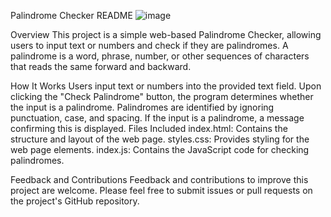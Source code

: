 Palindrome Checker README
![image](https://github.com/ahmadsaad2/Palindrome-Checker--js-/assets/137313539/582055bf-1e60-4bbf-ad8e-621a877f5610)

Overview
This project is a simple web-based Palindrome Checker, allowing users to input text or numbers and check if they are palindromes. A palindrome is a word, phrase, number, or other sequences of characters that reads the same forward and backward.

How It Works
Users input text or numbers into the provided text field.
Upon clicking the "Check Palindrome" button, the program determines whether the input is a palindrome.
Palindromes are identified by ignoring punctuation, case, and spacing.
If the input is a palindrome, a message confirming this is displayed.
Files Included
index.html: Contains the structure and layout of the web page.
styles.css: Provides styling for the web page elements.
index.js: Contains the JavaScript code for checking palindromes.


Feedback and Contributions
Feedback and contributions to improve this project are welcome. Please feel free to submit issues or pull requests on the project's GitHub repository.
